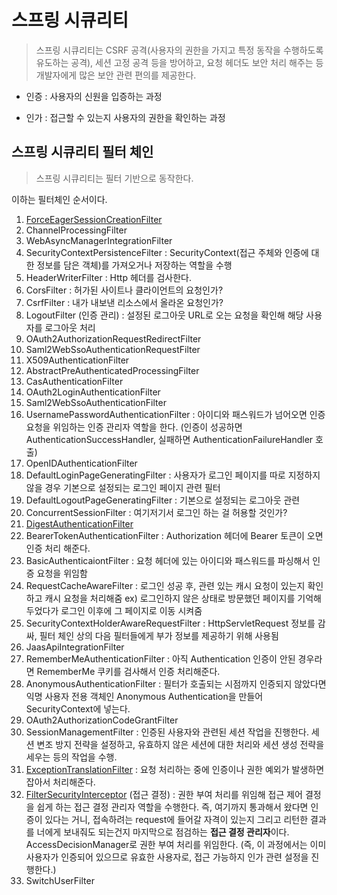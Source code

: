 # 스프링 시큐리티

> 스프링 시큐리티는 CSRF 공격(사용자의 권한을 가지고 특정 동작을 수행하도록 유도하는 공격), 세션 고정 공격 등을 방어하고, 요청 헤더도 보안 처리 해주는 등 개발자에게 많은 보안 관련 편의를 제공한다.

- 인증 : 사용자의 신원을 입증하는 과정

- 인가 : 접근할 수 있는지 사용자의 권한을 확인하는 과정

## 스프링 시큐리티 필터 체인

> 스프링 시큐리티는 필터 기반으로 동작한다.

이하는 필터체인 순서이다.

1. [ForceEagerSessionCreationFilter](https://docs.spring.io/spring-security/reference/5.7/servlet/authentication/session-management.html#session-mgmt-force-session-creation)
2. ChannelProcessingFilter
3. WebAsyncManagerIntegrationFilter
4. SecurityContextPersistenceFilter : SecurityContext(접근 주체와 인증에 대한 정보를 담은 객체)를 가져오거나 저장하는 역할을 수행
5. HeaderWriterFilter : Http 헤더를 검사한다.
6. CorsFilter : 허가된 사이트나 클라이언트의 요청인가?
7. CsrfFilter : 내가 내보낸 리소스에서 올라온 요청인가?
8. LogoutFilter (인증 관리) : 설정된 로그아웃 URL로 오는 요청을 확인해 해당 사용자를 로그아웃 처리
9. OAuth2AuthorizationRequestRedirectFilter
10. Saml2WebSsoAuthenticationRequestFilter
11. X509AuthenticationFilter
12. AbstractPreAuthenticatedProcessingFilter
13. CasAuthenticationFilter
14. OAuth2LoginAuthenticationFilter
15. Saml2WebSsoAuthenticationFilter
16. UsernamePasswordAuthenticationFilter : 아이디와 패스워드가 넘어오면 인증 요청을 위임하는 인증 관리자 역할을 한다. (인증이 성공하면 AuthenticationSuccessHandler, 실패하면 AuthenticationFailureHandler 호출)
17. OpenIDAuthenticationFilter
18. DefaultLoginPageGeneratingFilter : 사용자가 로그인 페이지를 따로 지정하지 않을 경우 기본으로 설정되는 로그인 페이지 관련 필터
19. DefaultLogoutPageGeneratingFilter : 기본으로 설정되는 로그아웃 관련
20. ConcurrentSessionFilter : 여기저기서 로그인 하는 걸 허용할 것인가?
21. [DigestAuthenticationFilter](https://docs.spring.io/spring-security/reference/5.7/servlet/authentication/passwords/digest.html#servlet-authentication-digest)
22. BearerTokenAuthenticationFilter : Authorization 헤더에 Bearer 토큰이 오면 인증 처리 해준다.
23. BasicAuthenticaiontFilter : 요청 헤더에 있는 아이디와 패스워드를 파싱해서 인증 요청을 위임함
24. RequestCacheAwareFilter :  로그인 성공 후, 관련 있는 캐시 요청이 있는지 확인하고 캐시 요청을 처리해줌 ex) 로그인하지 않은 상태로 방문했던 페이지를 기억해 두었다가 로그인 이후에 그 페이지로 이동 시켜줌
25. SecurityContextHolderAwareRequestFilter : HttpServletRequest 정보를 감싸, 필터 체인 상의 다음 필터들에게 부가 정보를 제공하기 위해 사용됨
26. JaasApiIntegrationFilter
27. RememberMeAuthenticationFilter : 아직 Authentication 인증이 안된 경우라면 RememberMe 쿠키를 검사해서 인증 처리해준다.
28. AnonymousAuthenticationFilter : 필터가 호출되는 시점까지 인증되지 않았다면 익명 사용자 전용 객체인 Anonymous Authentication을 만들어 SecurityContext에 넣는다.
29. OAuth2AuthorizationCodeGrantFilter 
30. SessionManagementFilter : 인증된 사용자와 관련된 세션 작업을 진행한다. 세션 변조 방지 전략을 설정하고, 유효하지 않은 세션에 대한 처리와 세션 생성 전략을 세우는 등의 작업을 수행.
31. [ExceptionTranslationFilter](https://docs.spring.io/spring-security/reference/5.7/servlet/architecture.html#servlet-exceptiontranslationfilter) : 요청 처리하는 중에 인증이나 권한 예외가 발생하면 잡아서 처리해준다.
32. [FilterSecurityInterceptor](https://docs.spring.io/spring-security/reference/5.7/servlet/authorization/authorize-requests.html#servlet-authorization-filtersecurityinterceptor)  (접근 결정) : 권한 부여 처리를 위임해 접근 제어 결정을 쉽게 하는 접근 결정 관리자 역할을 수행한다. 즉, 여기까지 통과해서 왔다면 인증이 있다는 거니, 접속하려는 request에 들어갈 자격이 있는지 그리고 리턴한 결과를 너에게 보내줘도 되는건지 마지막으로 점검하는 **접근 결정 관리자**이다. AccessDecisionManager로 권한 부여 처리를 위임한다. (즉, 이 과정에서는 이미 사용자가 인증되어 있으므로 유효한 사용자로, 접근 가능하지 인가 관련 설정을 진행한다.)
33. SwitchUserFilter
